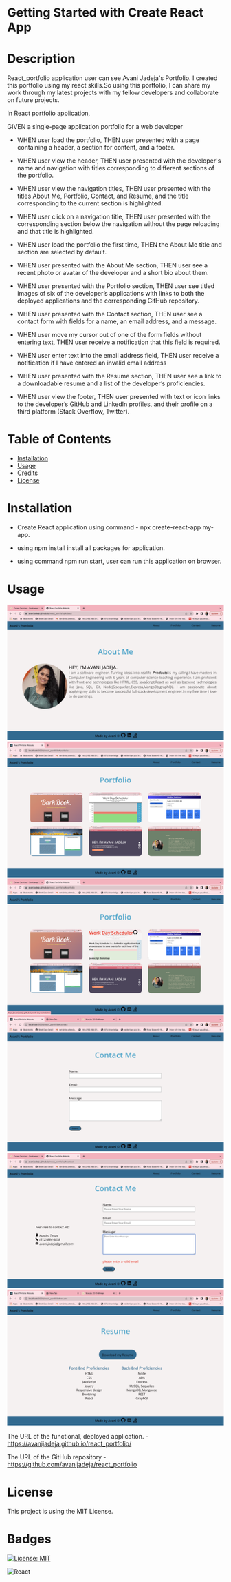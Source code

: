 # Getting Started with Create React App

# Description

React_portfolio application user can see Avani Jadeja's Portfolio. I created this portfolio using my react skills.So using this portfolio, I can share my work through my latest projects with my fellow developers and collaborate on future projects.

In React portfolio application,

GIVEN a single-page application portfolio for a web developer

- WHEN user load the portfolio,
  THEN user presented with a page containing a header, a section for content, and a footer.

- WHEN user view the header,
  THEN user presented with the developer's name and navigation with titles corresponding to different sections of the portfolio.

- WHEN user view the navigation titles,
  THEN user presented with the titles About Me, Portfolio, Contact, and Resume, and the title corresponding to the current section is highlighted.

- WHEN user click on a navigation title,
  THEN user presented with the corresponding section below the navigation without the page reloading and that title is highlighted.

- WHEN user load the portfolio the first time,
  THEN the About Me title and section are selected by default.

- WHEN user presented with the About Me section,
  THEN user see a recent photo or avatar of the developer and a short bio about them.

- WHEN user presented with the Portfolio section,
  THEN user see titled images of six of the developer’s applications with links to both the deployed applications and the corresponding GitHub repository.

- WHEN user presented with the Contact section,
  THEN user see a contact form with fields for a name, an email address, and a message.

- WHEN user move my cursor out of one of the form fields without entering text,
  THEN user receive a notification that this field is required.

- WHEN user enter text into the email address field,
  THEN user receive a notification if I have entered an invalid email address

- WHEN user presented with the Resume section,
  THEN user see a link to a downloadable resume and a list of the developer’s proficiencies.

- WHEN user view the footer,
  THEN user presented with text or icon links to the developer’s GitHub and LinkedIn profiles, and their profile on a third platform (Stack Overflow, Twitter).

# Table of Contents

- [Installation](#installation)
- [Usage](#usage)
- [Credits](#credits)
- [License](#license)

# Installation

- Create React application using command - npx create-react-app my-app.

- using npm install install all packages for application.

- using command npm run start, user can run this application on browser.

# Usage

![AboutMe](./src/assets/images/AboutMe.png)
![Portfolio](./src/assets/images/Portfolio.png)
![PortfolioHover](./src/assets/images/PortfolioHover.png)
![ContactForm](./src/assets/images/ContactMe.png)
![ContactFormValidation](./src/assets/images/ContactForm.png)
![Resume](./src/assets/images/Resume.png)

The URL of the functional, deployed application. - https://avanijadeja.github.io/react_portfolio/

The URL of the GitHub repository - https://github.com/avanijadeja/react_portfolio

# License

This project is using the MIT License.

# Badges

[![License: MIT](https://img.shields.io/badge/License-MIT-yellow.svg)](https://opensource.org/licenses/MIT)

![React](https://img.shields.io/badge/react-%2320232a.svg?style=for-the-badge&logo=react&logoColor=%2361DAFB)
